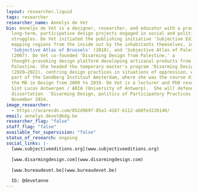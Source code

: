```yaml
---
layout: researcher.liquid
tags: researcher
researcher_name: Annelys de Vet
bio: Annelys de Vet is a designer, researcher, and educator with a practice in
  long-term, participative design projects engaged in social and political
  struggles. De Vet initiated the publishing initiative 'Subjective Editions,'
  mapping regions from the inside out by the inhabitants themselves, including
  'Subjective Atlas of Brussels' (2018), and 'Subjective Atlas of Palestine'
  (2007). De Vet co-founded 'Disarming Design from Palestine,' a
  thought-provoking design platform developing artisanal products from
  Palestine. She headed the temporary master's program 'Disarming Design'
  (2020–2022), centring design practices in situations of oppression, which was
  part of the Sandberg Instituut Amsterdam, where she was the course director of
  the MA in Design from 2009 to 2019. De Vet is a lecturer and PhD researcher at
  Sint Lucas Antwerpen / ARIA (University of Antwerp).  She will defend her PhD
  dissertation  'Disarming Design, politics of Participatory Practices' in
  November 2024.
image_researcher:
  - https://ucarecdn.com/852d9697-05a1-4167-b112-ab0fe3226140/
email: annelys.devet@kdg.be
researcher_flag: "false"
staff_flag: "false"
available_for_supervision: "false"
status_of_research: ongoing
social_links: |-
  [www.subjectiveeditions.org](www.subjectiveeditions.org)

  [www.disarmingdesign.com](www.disarmingdesign.com)

  [www.bureaudevet.be](www.bureaudevet.be)

  IG: @devetanne
---
```

